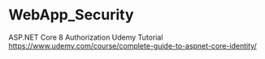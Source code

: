 # WebApp_Security
ASP.NET Core 8 Authorization Udemy Tutorial
https://www.udemy.com/course/complete-guide-to-aspnet-core-identity/
